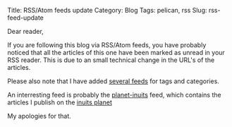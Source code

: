 Title: RSS/Atom feeds update
Category: Blog
Tags: pelican, rss
Slug: rss-feed-update

Dear reader,

If you are following this blog via RSS/Atom feeds, you have probably noticed that
all the articles of this one have been marked as unread in your RSS reader. This is
due to an small technical change in the URL's of the articles.

Please also note that I have added [several feeds](http://roidelapluie.be/feeds/) for tags and categories.

An interresting feed is probably the [planet-inuits](http://roidelapluie.be/feeds/planet-inuits.tag.atom.xml) feed, which contains the articles I publish on the [inuits planet](https://inuits.eu/blog/)

My apologies for that.
